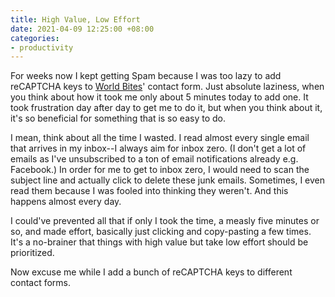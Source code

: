 ```yaml
---
title: High Value, Low Effort
date: 2021-04-09 12:25:00 +08:00
categories:
- productivity
---
```


For weeks now I kept getting Spam because I was too lazy to add reCAPTCHA keys to [World Bites](https://worldbites.ph)' contact form. Just absolute laziness, when you think about how it took me only about 5 minutes today to add one. It took frustration day after day to get me to do it, but when you think about it, it's so beneficial for something that is so easy to do.

I mean, think about all the time I wasted. I read almost every single email that arrives in my inbox--I always aim for inbox zero. (I don't get a lot of emails as I've unsubscribed to a ton of email notifications already e.g. Facebook.) In order for me to get to inbox zero, I would need to scan the subject line and actually click to delete these junk emails. Sometimes, I even read them because I was fooled into thinking they weren't. And this happens almost every day.

I could've prevented all that if only I took the time, a measly five minutes or so, and made effort, basically just clicking and copy-pasting a few times. It's a no-brainer that things with high value but take low effort should be prioritized.

Now excuse me while I add a bunch of reCAPTCHA keys to different contact forms.